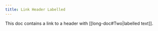 ```yaml
---
title: Link Header Labelled
---
```

This doc contains a link to a header with [[long-doc#Two|labelled text]].
